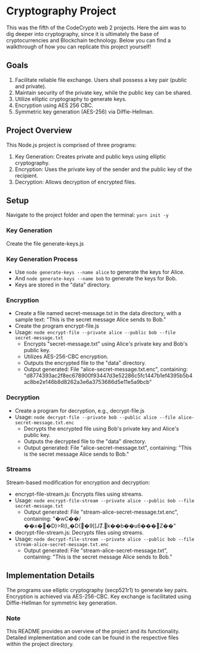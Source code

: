 # Cryptography Project
This was the fifth of the CodeCrypto web 2 projects. Here the aim was to dig deeper into cryptography, since it is ultimately the base of cryptocurrencies and Blockchain technology. Below you can find a walkthrough of how you can replicate this project yourself!

## Goals
1. Facilitate reliable file exchange. Users shall possess a key pair (public and private).
1. Maintain security of the private key, while the public key can be shared.
1. Utilize elliptic cryptography to generate keys.
1. Encryption using AES 256 CBC.
1. Symmetric key generation (AES-256) via Diffie-Hellman.

## Project Overview
This Node.js project is comprised of three programs:

1. Key Generation: Creates private and public keys using elliptic cryptography.
1. Encryption: Uses the private key of the sender and the public key of the recipient.
1. Decryption: Allows decryption of encrypted files.

## Setup
Navigate to the project folder and open the terminal: ```yarn init -y```

### Key Generation
Create the file generate-keys.js

### Key Generation Process
- Use ```node generate-keys --name alice``` to generate the keys for Alice.
- And ```node generate-keys --name bob``` to generate the keys for Bob.
- Keys are stored in the "data" directory.

### Encryption
- Create a file named secret-message.txt in the data directory, with a sample text: "This is the secret message Alice sends to Bob."
- Create the program encrypt-file.js
- Usage: ```node encrypt-file --private alice --public bob --file secret-message.txt```
    - Encrypts "secret-message.txt" using Alice's private key and Bob's public key.
    - Utilizes AES-256-CBC encryption.
    - Outputs the encrypted file to the "data" directory.
    - Output generated: File "alice-secret-message.txt.enc", containing: "d8774393ac2f8ec678900f93447d3e52286c5fc1447b1ef4395b5b4ac8be2e146b8d8262a3e6a3753686d5e11e5a9bcb"
  
### Decryption
- Create a program for decryption, e.g., decrypt-file.js
- Usage: ```node decrypt-file --private bob --public alice --file alice-secret-message.txt.enc```
    - Decrypts the encrypted file using Bob's private key and Alice's public key.
    - Outputs the decrypted file to the "data" directory.
    - Output generated: File "alice-secret-message.txt", containing: "This is the secret message Alice sends to Bob."
     
### Streams
Stream-based modification for encryption and decryption:
- encrypt-file-stream.js: Encrypts files using streams.
- Usage: ```node encrypt-file-stream --private alice --public bob --file secret-message.txt```
    - Output generated: File "stream-alice-secret-message.txt.enc", containing: "�wC��/��x��D}>R(l_�D{�9[[JȾ.k��b��u6���Z��"
- decrypt-file-stream.js: Decrypts files using streams.
- Usage: ```node decrypt-file-stream --private alice --public bob --file stream-alice-secret-message.txt.enc```
    - Output generated: File "stream-alice-secret-message.txt", containing: "This is the secret message Alice sends to Bob."
  
## Implementation Details
The programs use elliptic cryptography (secp521r1) to generate key pairs. Encryption is achieved via AES-256-CBC. Key exchange is facilitated using Diffie-Hellman for symmetric key generation.

### Note
This README provides an overview of the project and its functionality. Detailed implementation and code can be found in the respective files within the project directory.
